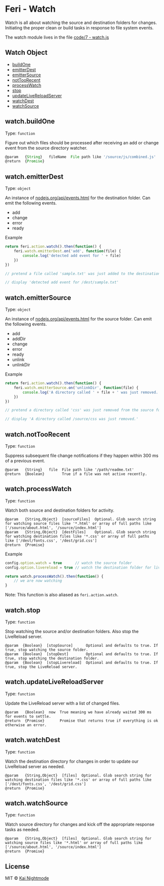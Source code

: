 # Feri - Watch

Watch is all about watching the source and destination folders for changes. Initiating the proper clean or build tasks in response to file system events.

The watch module lives in the file [code/7 - watch.js](../../code/7%20-%20watch.js)

## Watch Object

* [buildOne](#watchbuildone)
* [emitterDest](#watchemitterdest)
* [emitterSource](#watchemittersource)
* [notTooRecent](#watchnottoorecent)
* [processWatch](#watchprocesswatch)
* [stop](#watchstop)
* [updateLiveReloadServer](#watchupdatelivereloadserver)
* [watchDest](#watchwatchdest)
* [watchSource](#watchwatchsource)

## watch.buildOne

Type: `function`

Figure out which files should be processed after receiving an add or change event from the source directory watcher.

```js
@param   {String}   fileName  File path like '/source/js/combined.js'
@return  {Promise}
```

## watch.emitterDest

Type: `object`

An instance of [nodejs.org/api/events.html](https://nodejs.org/api/events.html) for the destination folder. Can emit the following events.

* add
* change
* error
* ready

Example

```js
return feri.action.watch().then(function() {
    feri.watch.emitterDest.on('add', function(file) {
        console.log('detected add event for ' + file)
    })
})

// pretend a file called 'sample.txt' was just added to the destination folder

// display 'detected add event for /dest/sample.txt'
```

## watch.emitterSource

Type: `object`

An instance of [nodejs.org/api/events.html](https://nodejs.org/api/events.html) for the source folder. Can emit the following events.

* add
* addDir
* change
* error
* ready
* unlink
* unlinkDir

Example

```js
return feri.action.watch().then(function() {
    feri.watch.emitterSource.on('unlinkDir', function(file) {
        console.log('A directory called ' + file + ' was just removed.')
    })
})

// pretend a directory called 'css' was just removed from the source folder

// display 'A directory called /source/css was just removed.'
```

## watch.notTooRecent

Type: `function`

Suppress subsequent file change notifications if they happen within 300 ms of a previous event.

```
@param   {String}   file  File path like '/path/readme.txt'
@return  {Boolean}        True if a file was not active recently.
```

## watch.processWatch

Type: `function`

Watch both source and destination folders for activity.

```
@param   {String,Object}  [sourceFiles]  Optional. Glob search string for watching source files like '*.html' or array of full paths like ['/source/about.html', '/source/index.html']
@param   {String,Object}  [destFiles]    Optional. Glob search string for watching destination files like '*.css' or array of full paths like ['/dest/fonts.css', '/dest/grid.css']
@return  {Promise}
```

Example

```js
config.option.watch = true      // watch the source folder
config.option.livereload = true // watch the destination folder for livereload

return watch.processWatch().then(function() {
    // we are now watching
}
```

Note: This function is also aliased as `feri.action.watch`.

## watch.stop

Type: `function`

Stop watching the source and/or destination folders. Also stop the LiveReload server.

```
@param  {Boolean}  [stopSource]      Optional and defaults to true. If true, stop watching the source folder.
@param  {Boolean}  [stopDest]        Optional and defaults to true. If true, stop watching the destination folder.
@param  {Boolean}  [stopLivereload]  Optional and defaults to true. If true, stop the LiveReload server.
```

## watch.updateLiveReloadServer

Type: `function`

Update the LiveReload server with a list of changed files.

```
@param   {Boolean}  now  True meaning we have already waited 300 ms for events to settle.
@return  {Promise}       Promise that returns true if everything is ok otherwise an error.
```

## watch.watchDest

Type: `function`

Watch the destination directory for changes in order to update our LiveReload server as needed.

```
@param   {String,Object}  [files]  Optional. Glob search string for watching destination files like '*.css' or array of full paths like ['/dest/fonts.css', '/dest/grid.css']
@return  {Promise}
```

## watch.watchSource

Type: `function`

Watch source directory for changes and kick off the appropriate response tasks as needed.

```
@param   {String,Object}  [files]  Optional. Glob search string for watching source files like '*.html' or array of full paths like ['/source/about.html', '/source/index.html']
@return  {Promise}
```

## License

MIT © [Kai Nightmode](https://forestmist.org)